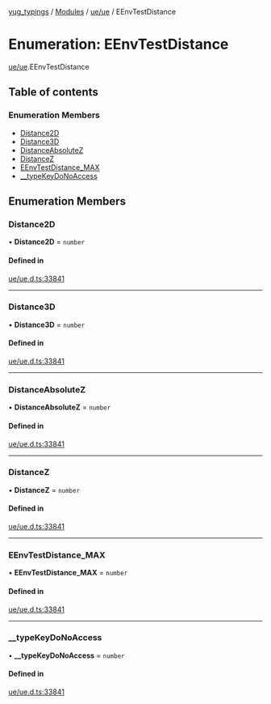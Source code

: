 [yug_typings](../README.md) / [Modules](../modules.md) / [ue/ue](../modules/ue_ue.md) / EEnvTestDistance

# Enumeration: EEnvTestDistance

[ue/ue](../modules/ue_ue.md).EEnvTestDistance

## Table of contents

### Enumeration Members

- [Distance2D](ue_ue.EEnvTestDistance.md#distance2d)
- [Distance3D](ue_ue.EEnvTestDistance.md#distance3d)
- [DistanceAbsoluteZ](ue_ue.EEnvTestDistance.md#distanceabsolutez)
- [DistanceZ](ue_ue.EEnvTestDistance.md#distancez)
- [EEnvTestDistance\_MAX](ue_ue.EEnvTestDistance.md#eenvtestdistance_max)
- [\_\_typeKeyDoNoAccess](ue_ue.EEnvTestDistance.md#__typekeydonoaccess)

## Enumeration Members

### Distance2D

• **Distance2D** = `number`

#### Defined in

[ue/ue.d.ts:33841](https://github.com/YugMetaverse/yug_typings/blob/b7d9b19/ue/ue.d.ts#L33841)

___

### Distance3D

• **Distance3D** = `number`

#### Defined in

[ue/ue.d.ts:33841](https://github.com/YugMetaverse/yug_typings/blob/b7d9b19/ue/ue.d.ts#L33841)

___

### DistanceAbsoluteZ

• **DistanceAbsoluteZ** = `number`

#### Defined in

[ue/ue.d.ts:33841](https://github.com/YugMetaverse/yug_typings/blob/b7d9b19/ue/ue.d.ts#L33841)

___

### DistanceZ

• **DistanceZ** = `number`

#### Defined in

[ue/ue.d.ts:33841](https://github.com/YugMetaverse/yug_typings/blob/b7d9b19/ue/ue.d.ts#L33841)

___

### EEnvTestDistance\_MAX

• **EEnvTestDistance\_MAX** = `number`

#### Defined in

[ue/ue.d.ts:33841](https://github.com/YugMetaverse/yug_typings/blob/b7d9b19/ue/ue.d.ts#L33841)

___

### \_\_typeKeyDoNoAccess

• **\_\_typeKeyDoNoAccess** = `number`

#### Defined in

[ue/ue.d.ts:33841](https://github.com/YugMetaverse/yug_typings/blob/b7d9b19/ue/ue.d.ts#L33841)
